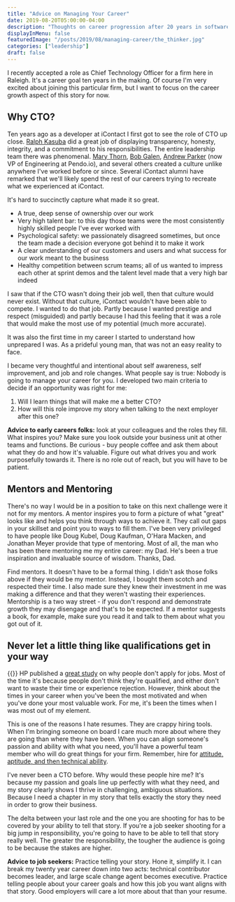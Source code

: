 ```yaml
---
title: "Advice on Managing Your Career"
date: 2019-08-20T05:00:00-04:00
description: "Thoughts on career progression after 20 years in software development."
displayInMenu: false
featuredImage: "/posts/2019/08/managing-career/the_thinker.jpg"
categories: ["leadership"]
draft: false
---
```

I recently accepted a role as Chief Technology Officer for a firm here in Raleigh.  It's a career goal ten years in the making. Of course I'm very excited about joining this particular firm, but I want to focus on the career growth aspect of this story for now.

## Why CTO?
Ten years ago as a developer at iContact I first got to see the role of CTO up close.  [Ralph Kasuba](https://www.linkedin.com/in/ralphkasuba/) did a great job of displaying transparency, honesty, integrity, and a commitment to his responsibilities.  The entire leadership team there was phenomenal.  [Mary Thorn](https://www.linkedin.com/in/marythorn/), [Bob Galen](https://www.linkedin.com/in/bobgalen/), [Andrew Parker](https://www.linkedin.com/in/andrewrobertparker/) (now VP of Engineering at Pendo.io), and several others created a culture unlike anywhere I've worked before or since.  Several iContact alumni have remarked that we'll likely spend the rest of our careers trying to recreate what we experienced at iContact.

It's hard to succinctly capture what made it so great.  

- A true, deep sense of ownership over our work
- Very high talent bar: to this day those teams were the most consistently highly skilled people I've ever worked with
- Psychological safety: we passionately disagreed sometimes, but once the team made a decision everyone got behind it to make it work
- A clear understanding of our customers and users and what success for our work meant to the business
- Healthy competition between scrum teams; all of us wanted to impress each other at sprint demos and the talent level made that a very high bar indeed

I saw that if the CTO wasn't doing their job well, then that culture would never exist.  Without that culture, iContact wouldn't have been able to compete.  I wanted to do that job.  Partly because I wanted prestige and respect (misguided) and partly because I had this feeling that it was a role that would make the most use of my potential (much more accurate).  

It was also the first time in my career I started to understand how unprepared I was.  As a prideful young man, that was not an easy reality to face.

I became very thoughtful and intentional about self awareness, self improvement, and job and role changes.  What people say is true: Nobody is going to manage your career for you.  I developed two main criteria to decide if an opportunity was right for me:

1. Will I learn things that will make me a better CTO?
1. How will this role improve my story when talking to the next employer after this one?

**Advice to early careers folks:** look at your colleagues and the roles they fill.  What inspires you?  Make sure you look outside your business unit at other teams and functions.  Be curious - buy people coffee and ask them about what they do and how it's valuable.  Figure out what drives you and work purposefully towards it.  There is no role out of reach, but you will have to be patient.

## Mentors and Mentoring
There's no way I would be in a position to take on this next challenge were it not for my mentors.  A mentor inspires you to form a picture of what "great" looks like and helps you think through ways to achieve it.  They call out gaps in your skillset and point you to ways to fill them.  I've been very privileged to have people like Doug Kubel, Doug Kaufman, O'Hara Macken, and Jonathan Meyer provide that type of mentoring.  Most of all, the man who has been there mentoring me my entire career: my Dad.  He's been a true inspiration and invaluable source of wisdom.  Thanks, Dad.

Find mentors.  It doesn't have to be a formal thing.  I didn't ask those folks above if they would be my mentor.  Instead, I bought them scotch and respected their time.  I also made sure they knew their investment in me was making a difference and that they weren't wasting their experiences.  Mentorship is a two way street - if you don't respond and demonstrate growth they may disengage and that's to be expected.  If a mentor suggests a book, for example, make sure you read it and talk to them about what you got out of it.

## Never let a little thing like qualifications get in your way
{{<smallimg src="/posts/2019/08/managing-career/resume.png" alt="resume" smartfloat="right" width="125px">}}
HP published a [great study](https://hbr.org/2014/08/why-women-dont-apply-for-jobs-unless-theyre-100-qualified) on why people don't apply for jobs.  Most of the time it's because people don't think they're qualified, and either don't want to waste their time or experience rejection.  However, think about the times in your career when you've been the most motivated and when you've done your most valuable work.  For me, it's been the times when I was most out of my element.

This is one of the reasons I hate resumes.  They are crappy hiring tools.  When I'm bringing someone on board I care much more about where they are going than where they have been.  When you can align someone's passion and ability with what you need, you'll have a powerful team member who will do great things for your firm.  Remember, hire for [attitude, aptitude, and then technical ability](https://eason.blog/posts/2019/04/dont-hire-for-skills/).

I've never been a CTO before.  Why would these people hire me?  It's because my passion and goals line up perfectly with what they need, and my story clearly shows I thrive in challenging, ambiguous situations.  Because I need a chapter in my story that tells exactly the story they need in order to grow their business.

The delta between your last role and the one you are shooting for has to be covered by your ability to tell that story.  If you're a job seeker shooting for a big jump in responsibility, you're going to have to be able to tell that story really well.  The greater the responsibility, the tougher the audience is going to be because the stakes are higher.

**Advice to job seekers:** Practice telling your story.  Hone it, simplify it.  I can break my twenty year career down into two acts: technical contributor becomes leader, and large scale change agent becomes executive.  Practice telling people about your career goals and how this job you want aligns with that story.  Good employers will care a lot more about that than your resume.
